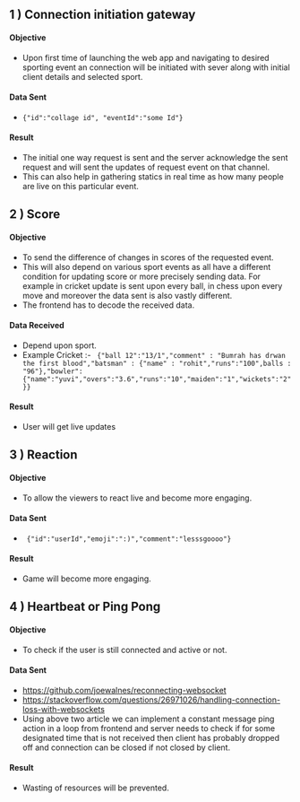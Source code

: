 ##  1 ) Connection initiation gateway

#### Objective
- Upon first time of launching the web app and navigating to desired sporting event an connection will be initiated with sever along with initial client details and selected sport.
#### Data Sent
- ``` {"id":"collage id", "eventId":"some Id"} ```
#### Result
- The initial one way request is sent and the server acknowledge the sent request and will sent the updates of request event on that channel.
- This can also help in gathering statics in real time as how many people are live on this particular event.
## 2 ) Score
#### Objective
- To send the difference of changes in scores of the requested event.
- This will also depend on various sport events as all have a different condition for updating score or more precisely sending data. For example in cricket update is sent upon every ball, in chess upon every move and moreover the data sent is also vastly different.
- The frontend has to decode the received data.
#### Data Received
- Depend upon sport.
- Example Cricket :- ``` {"ball 12":"13/1","comment" : "Bumrah has drwan the first blood","batsman" : {"name" : "rohit","runs":"100",balls : "96"},"bowler":{"name":"yuvi","overs":"3.6","runs":"10","maiden":"1","wickets":"2"}}```
#### Result
- User will get live updates 
## 3 ) Reaction 
#### Objective
- To allow the viewers to react live and become more engaging.
#### Data Sent
- ``` {"id":"userId","emoji":":)","comment":"lesssgoooo"}```
#### Result
- Game will become more engaging.
## 4 ) Heartbeat or Ping Pong
#### Objective
- To check if the user is still connected and active or not.
#### Data Sent
- https://github.com/joewalnes/reconnecting-websocket 
- https://stackoverflow.com/questions/26971026/handling-connection-loss-with-websockets
- Using above two article we can implement a constant message ping action in a loop from frontend and server needs to check if for some designated time that is not received then client has probably dropped off and connection can be closed if not closed by client.
#### Result
- Wasting of resources will be prevented.
